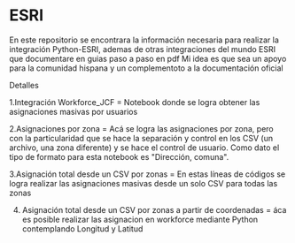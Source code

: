 # ESRI
En este repositorio se encontrara la información necesaria para realizar la integración Python-ESRI, ademas de otras integraciones del mundo ESRI que documentare en guias paso a paso en pdf
Mi idea es que sea un apoyo para la comunidad hispana y un complementoto a la documentación oficial


Detalles



1.Integración Workforce_JCF = Notebook donde se logra obtener las asignaciones masivas por usuarios



2.Asignaciones por zona =  Acá se logra las asignaciones por zona, pero con la particularidad que se hace la separación y control en los CSV (un archivo, una zona diferente) y se hace el control de usuario. Como dato el tipo de formato para esta notebook es "Dirección, comuna".



3.Asignación total desde un CSV por zonas = En estas líneas de códigos se logra realizar las asignaciones masivas desde un solo CSV para todas las zonas 



4. Asignación total desde un CSV por zonas a partir de coordenadas = áca es posible realizar las asignacion en workforce mediante Python contemplando Longitud y Latitud
